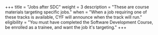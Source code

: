 +++
title = "Jobs after SDC"
weight = 3
description = "These are course materials targeting specific jobs."
when = "When a job requiring one of these tracks is available, CYF will announce when the track will run."
eligibility = "You must have completed the Software Development Course, be enrolled as a trainee, and want the job it's targeting."
+++
